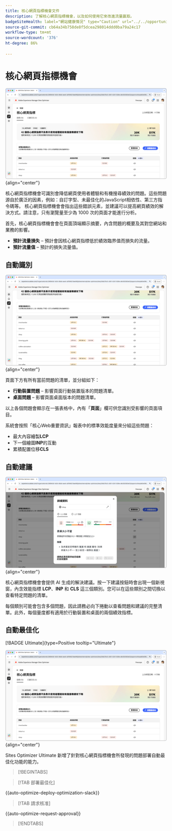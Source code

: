 ```yaml
---
title: 核心網頁指標機會文件
description: 了解核心網頁指標機會，以及如何使用它來改進流量贏取。
badgeSiteHealth: label="網站健康情況" type="Caution" url="../../opportunity-types/site-health.md" tooltip="網站健康情況"
source-git-commit: cb64a34b758de8f5dcea298014ddd0ba79a24c17
workflow-type: tm+mt
source-wordcount: '376'
ht-degree: 86%

---
```



# 核心網頁指標機會

![核心網頁指標機會](./assets/core-web-vitals/hero.png){align="center"}

核心網頁指標機會可識別會降低網頁使用者體驗和有機搜尋績效的問題。這些問題源自於廣泛的因素，例如：自訂字型、未最佳化的JavaScript相依性、第三方指令碼等。 核心網頁指標機會會指出這些錯誤元素，並建議可以提高網頁績效的解決方式。請注意，只有瀏覽量至少為 1000 次的頁面才能進行分析。

首先，核心網頁指標機會會在頁面頂端顯示摘要，內含問題的概要及其對您網站和業務的影響。

* **預計流量損失** – 預計會因核心網頁指標低於績效臨界值而損失的流量。
* **預計流量值** – 預計的損失流量值。

## 自動識別

![自動識別核心網頁指標](./assets/core-web-vitals/auto-identify.png){align="center"}

頁面下方有所有當前問題的清單，並分組如下：

* **行動裝置問題** – 影響頁面行動裝置版本的問題清單。
* **桌面問題** – 影響頁面桌面版本的問題清單。

以上各個問題會顯示在一張表格中，內有「**頁面**」欄可供您識別受影響的頁面項目。

系統會按照「核心Web重要資訊」報表中的標準效能度量來分組這些問題：

* 最大內容繪製&#x200B;**LCP**
* 下一個繪圖&#x200B;**INP**&#x200B;的互動
* 累積配置位移&#x200B;**CLS**

## 自動建議

![自動建議核心網頁指標機會](./assets/core-web-vitals/auto-suggest.png){align="center"}

核心網頁指標機會會提供 AI 生成的解決建議。按一下建議按鈕時會出現一個新視窗，內含效能指標 **LCP**、**INP** 和 **CLS** 這三個類別。您可以在這些類別之間切換以查看特定問題的清單。

每個類別可能會包含多個問題，因此請務必向下捲動以查看問題和建議的完整清單。此外，每個量度都有適用於行動裝置和桌面的兩個績效指標。

## 自動最佳化

[!BADGE Ultimate]{type=Positive tooltip="Ultimate"}

![自動最佳化核心網頁指標機會](./assets/core-web-vitals/auto-optimize.png){align="center"}

Sites Optimizer Ultimate 新增了針對核心網頁指標機會所發現的問題部署自動最佳化功能的能力。 <!--- TBD-need more in-depth and opportunity specific information here. What does the auto-optimization do?-->

>[!BEGINTABS]

>[!TAB 部署最佳化]

{{auto-optimize-deploy-optimization-slack}}

>[!TAB 請求核准]

{{auto-optimize-request-approval}}

>[!ENDTABS]

